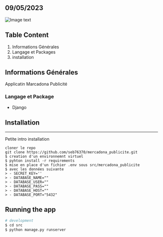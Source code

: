 ## 09/05/2023


![Image text](https://talentportugal.com/wp-content/uploads/2022/01/mercadona_emprego_trabalho_estagio_candidatura_espontanea_talent_portugal_equipa_banner-768x368.jpeg)


## Table Content

1. Informations Générales
2. Langage et Packages
3. installation

## Informations Générales

Applicatin Marcadona Publicité

### Langage et Package

- Django

## Installation

---

Petite intro installation

```
cloner le repo
git clone https://github.com/seb76370/mercadona_publicite.git
$ creation d'un environnemnt virtuel
$ pyhton install -r requirements
$ mise en place d'un fichier .env sous src/mercadona_publicite 
$ avec les données suivante
> - SECRET_KEY=''
> - DATABASE_NAME=""
> - DATABASE_USER=""
> - DATABASE_PASS=""
> - DATABASE_HOST=""
> - DATABASE_PORT="5432"
```

## Running the app

```bash
# development
$ cd src
$ python manage.py runserver
```
